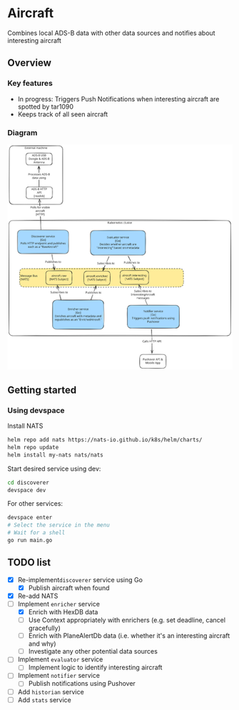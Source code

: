 # Aircraft

Combines local ADS-B data with other data sources and notifies about interesting aircraft

## Overview

### Key features

- In progress: Triggers Push Notifications when interesting aircraft are spotted by tar1090
- Keeps track of all seen aircraft

### Diagram

![C4 Model-style "Container" diagram](docs/Aircraft-Excalidraw-2025-06-24-0942.svg)

## Getting started

### Using devspace

Install NATS

```bash
helm repo add nats https://nats-io.github.io/k8s/helm/charts/
helm repo update
helm install my-nats nats/nats
```

Start desired service using dev:

```bash
cd discoverer
devspace dev
```

For other services:

```bash
devspace enter
# Select the service in the menu
# Wait for a shell
go run main.go
```

## TODO list

- [x] Re-implement`discoverer` service using Go
  - [x] Publish aircraft when found
- [x] Re-add NATS
- [ ] Implement `enricher` service
  - [x] Enrich with HexDB data
  - [ ] Use Context appropriately with enrichers (e.g. set deadline, cancel gracefully)
  - [ ] Enrich with PlaneAlertDb data (i.e. whether it's an interesting aircraft and why)
  - [ ] Investigate any other potential data sources
- [ ] Implement `evaluator` service
  - [ ] Implement logic to identify interesting aircraft
- [ ] Implement `notifier` service
  - [ ] Publish notifications using Pushover
- [ ] Add `historian` service
- [ ] Add `stats` service
